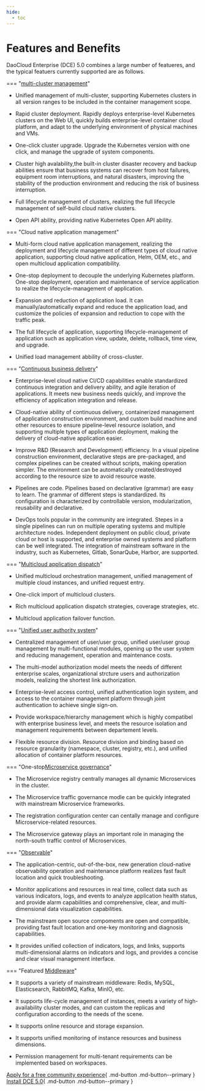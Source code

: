```yaml
---
hide:
  - toc
---
```


# Features and Benefits

DaoCloud Enterprise (DCE) 5.0 combines a large number of featueres, and the typical featuers currently supported are as follows. 

=== "[multi-cluster management](../kpanda/03ProductBrief/WhatisKPanda.md)"

- Unified management of multi-cluster, supporting Kubernetes clusters in all version ranges to be included in the container management scope. 

- Rapid cluster deployment. Rapidly deploys enterprise-level Kubernetes clusters on the Web UI, quickly builds enterprise-level container cloud platform, and adapt to the underlying environment of physical machines and VMs. 

- One-click cluster upgrade. Upgrade the Kubernetes version with one click, and manage the upgrade of system components. 

- Cluster high avalability,the built-in cluster disaster recovery and backup abilities ensure that business systems can recover from host failures, equipment room interruptions, and natural disasters, improving the stability of the production environment and reducing the risk of business interruption.

- Full lifecycle management of clusters, realizing the full lifecycle management of self-build cloud native clusters. 

- Open API ability, providing native Kubernetes Open API ability. 

=== "Cloud native application management"

- Multi-form cloud native application management, realizing the deployment and lifecycle management of different types of cloud native application, supporting cloud native application, Helm, OEM, etc., and open multicloud application compatibility. 

- One-stop deployment to decouple the underlying Kubernetes platform. One-stop deployment, operation and maintenance of service application to realize the lifecycle-management of application. 

- Expansion and reduction of application load. It can manually/automatically expand and reduce the application load, and customize the policies of expansion and reduction to cope with the traffic peak. 

- The full lifecycle of application, supporting lifecycle-management of application such as application view, update, delete, rollback, time view, and upgrade. 

- Unified load management abbility of cross-cluster. 

=== "[Continuous business delivery](../amamba/01ProductBrief/WhatisAmamba.md)"

- Enterprise-level cloud native CI/CD capabilities enable standardized continuous integration and delivery ability, and agile iteration of applications. It meets new business needs quickly, and improve the efficiency of application integration and release. 

- Cloud-native ability of continuous delivery, containerized management of application construction environment, and custom build machine and other resources to ensure pipeline-level resource isolation, and supporting multiple types of application deployment, making the delivery of cloud-native application easier. 

- Improve R&D (Research and Development) efficiency. In a visual pipeline construction environment, declarative steps are pre-packaged, and complex pipelines can be created without scripts, making operation simpler. The environment can be automatically created/destroyed according to the resource size to avoid resource waste. 

- Pipelines are code. Pipelines based on declarative (grammar) are easy to learn. The grammar of different steps is standardized. Its configuration is characterized by controllable version, modularization, reusability and declarative. 

- DevOps tools popular in the community are integrated. Stepes in a single pipelines can run on multiple operating systems and multiple architecture nodes. Independent deployment on public cloud, private cloud or host is supported, and enterprise owned systems and platform can be well integrated. 
  The integration of mainstream software in the industry, such as Kubernetes, Gitlab, SonarQube, Harbor, are supported. 

=== "[Multicloud application dispatch](../kairship/01product/whatiskairship.md)"

- Unified multicloud orchestration management, unified management of multiple cloud instances, and unified request entry. 

- One-click import of multicloud clusters. 

- Rich multicloud application dispatch strategies, coverage strategies, etc. 

- Multicloud application failover function. 

=== "[Unified user authority system](../ghippo/01ProductBrief/WhatisGhippo.md)"

- Centralized management of user/user group, unified user/user group management by multi-functional modules, opening up the user system and reducing management, operation and maintenance costs. 

- The multi-model authorization model meets the needs of different enterprise scales, organizational strcture users and authorization models, realizing the shortest link authorization. 

- Enterprise-level access control, unified authentication login system, and access to the container management platform through joint authentication to achieve single sign-on. 

- Provide workspace/hierarchy management which is highly compatibel with enterprise business level, and meets the resource isolation and management requirements between departement levels.

- Flexible resource division. Resource division and binding based on resource granularity (namespace, cluster, registry, etc.), and unified allocation of container platform resources.

=== "One-stop[Microservice governance](../skoala/intro/features.md)"

- The Microservice registry centrally manages all dynamic Microservices in the cluster.

- The Microservice traffic governance modle can be quickly integrated with mainstream Microservice frameworks.

- The registration configuration center can centally manage and configure Microservice-related resources.

- The Microservice gateway plays an important role in managing the north-south traffic control of Microservices.

=== "[Observable](../insight/03ProductBrief/WhatisInsight.md)"

- The application-centric, out-of-the-box, new generation cloud-native observability operation and maintenance platform realizes fast fault location and quick troubleshooting.

- Monitor applications and resources in real time, collect data such as various indicators, logs, and events to analyze application health status, and provide alarm capabilities and comprehensive, clear, and multi-dimensional data visualization capabilities.

- The mainstream open source compoments are open and compatible, providing fast fault location and one-key monitoring and diagnosis capabilities. 

- It provides unified collection of indicators, logs, and links, supports multi-dimensional alarms on indicators and logs, and provides a concise and clear visual management interface.

=== "Featured [Middleware](../middleware/midware.md)"

- It supports a variety of mainstream middleware: Redis, MySQL, Elasticsearch, RabbitMQ, Kafka, MinIO, etc.

- It supports life-cycle management of instances, meets a variety of high-availability cluster modes, and can custom the replicas and configuration according to the needs of the scene.

- It supports online resource and storage expansion.

- It supports unified monitoring of instance resources and business dimensions.

- Permission management for multi-tenant requirements can be implemented based on workspaces.

[Apply for a free community experience](license0.md){ .md-button .md-button--primary }
[Install DCE 5.0](../install/install-dce-community.md){ .md-button .md-button--primary }